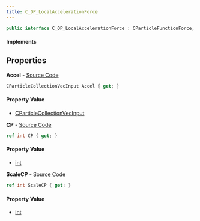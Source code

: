 ```yaml
---
title: C_OP_LocalAccelerationForce
---
```


```csharp
public interface C_OP_LocalAccelerationForce : CParticleFunctionForce, CParticleFunction, ISchemaClass<CParticleFunction>, ISchemaClass<CParticleFunctionForce>, ISchemaClass<C_OP_LocalAccelerationForce>, ISchemaField, ISchemaClass, INativeHandle
```

#### Implements

## Properties

**Accel** - [Source Code](https://github.com/swiftly-solution/swiftlys2/blob/master/managed/src/SwiftlyS2.Generated/Schemas/Interfaces/C_OP_LocalAccelerationForce.cs#L20)

```csharp
CParticleCollectionVecInput Accel { get; }
```

#### Property Value

- [CParticleCollectionVecInput](/docs/api/shared/schemadefinitions/cparticlecollectionvecinput)

**CP** - [Source Code](https://github.com/swiftly-solution/swiftlys2/blob/master/managed/src/SwiftlyS2.Generated/Schemas/Interfaces/C_OP_LocalAccelerationForce.cs#L16)

```csharp
ref int CP { get; }
```

#### Property Value

- [int](https://learn.microsoft.com/dotnet/api/system.int32)

**ScaleCP** - [Source Code](https://github.com/swiftly-solution/swiftlys2/blob/master/managed/src/SwiftlyS2.Generated/Schemas/Interfaces/C_OP_LocalAccelerationForce.cs#L18)

```csharp
ref int ScaleCP { get; }
```

#### Property Value

- [int](https://learn.microsoft.com/dotnet/api/system.int32)

